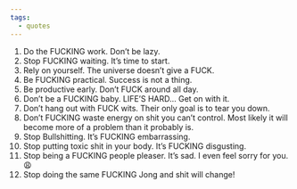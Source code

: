 ```yaml
---
tags:
  - quotes
---
```


1. Do the FUCKING work. Don’t be lazy.
2. Stop FUCKING waiting. It’s time to start.
3. Rely on yourself. The universe doesn’t give a FUCK.
4. Be FUCKING practical. Success is not a thing.
5. Be productive early. Don’t FUCK around all day.
6. Don’t be a FUCKING baby. LIFE’S HARD… Get on with it.
7. Don’t hang out with FUCK wits. Their only goal is to tear you down.
8. Don’t FUCKING waste energy on shit you can’t control. Most likely it will become more of a problem than it probably is.
9. Stop Bullshitting. It’s FUCKING embarrassing.
10. Stop putting toxic shit in your body. It’s FUCKING disgusting.
11. Stop being a FUCKING people pleaser. It’s sad. I even feel sorry for you. 😩
12.  Stop doing the same FUCKING Jong and shit will change!